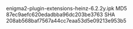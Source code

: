 enigma2-plugin-extensions-heinz-6.2.2y.ipk
MD5 87ec9aefc620edadbba96dc203be3763
SHA 208ab568baf7567a44cc7eaa53d5e09213e953b5

